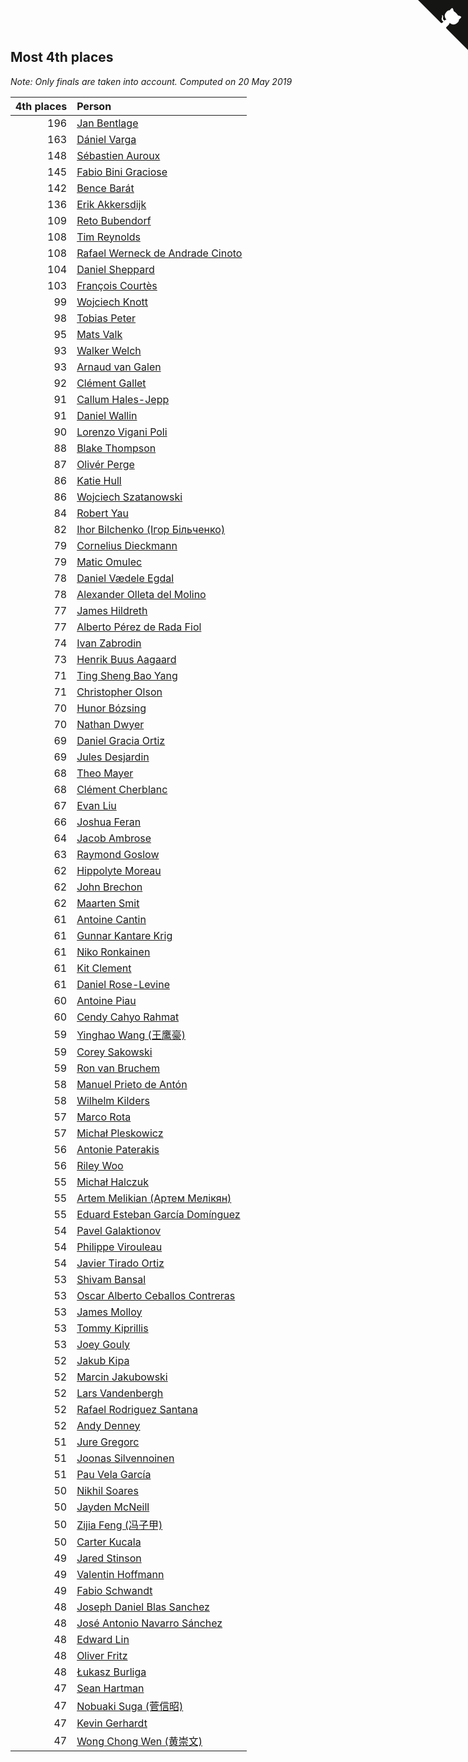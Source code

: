 ## Most 4th places

*Note: Only finals are taken into account.*
*Computed on 20 May 2019*

| 4th places | Person |
| ---: | :--- |
| 196 | [Jan Bentlage](https://www.worldcubeassociation.org/persons/2010BENT01) |
| 163 | [Dániel Varga](https://www.worldcubeassociation.org/persons/2008VARG01) |
| 148 | [Sébastien Auroux](https://www.worldcubeassociation.org/persons/2008AURO01) |
| 145 | [Fabio Bini Graciose](https://www.worldcubeassociation.org/persons/2010GRAC02) |
| 142 | [Bence Barát](https://www.worldcubeassociation.org/persons/2008BARA01) |
| 136 | [Erik Akkersdijk](https://www.worldcubeassociation.org/persons/2005AKKE01) |
| 109 | [Reto Bubendorf](https://www.worldcubeassociation.org/persons/2012BUBE01) |
| 108 | [Tim Reynolds](https://www.worldcubeassociation.org/persons/2005REYN01) |
| 108 | [Rafael Werneck de Andrade Cinoto](https://www.worldcubeassociation.org/persons/2007CINO01) |
| 104 | [Daniel Sheppard](https://www.worldcubeassociation.org/persons/2009SHEP01) |
| 103 | [François Courtès](https://www.worldcubeassociation.org/persons/2008COUR01) |
| 99 | [Wojciech Knott](https://www.worldcubeassociation.org/persons/2011KNOT01) |
| 98 | [Tobias Peter](https://www.worldcubeassociation.org/persons/2014PETE03) |
| 95 | [Mats Valk](https://www.worldcubeassociation.org/persons/2007VALK01) |
| 93 | [Walker Welch](https://www.worldcubeassociation.org/persons/2011WELC01) |
| 93 | [Arnaud van Galen](https://www.worldcubeassociation.org/persons/2006GALE01) |
| 92 | [Clément Gallet](https://www.worldcubeassociation.org/persons/2004GALL02) |
| 91 | [Callum Hales-Jepp](https://www.worldcubeassociation.org/persons/2012HALE01) |
| 91 | [Daniel Wallin](https://www.worldcubeassociation.org/persons/2013WALL03) |
| 90 | [Lorenzo Vigani Poli](https://www.worldcubeassociation.org/persons/2007POLI01) |
| 88 | [Blake Thompson](https://www.worldcubeassociation.org/persons/2010THOM03) |
| 87 | [Olivér Perge](https://www.worldcubeassociation.org/persons/2007PERG01) |
| 86 | [Katie Hull](https://www.worldcubeassociation.org/persons/2010HULL01) |
| 86 | [Wojciech Szatanowski](https://www.worldcubeassociation.org/persons/2011SZAT01) |
| 84 | [Robert Yau](https://www.worldcubeassociation.org/persons/2009YAUR01) |
| 82 | [Ihor Bilchenko (Ігор Більченко)](https://www.worldcubeassociation.org/persons/2011BILC01) |
| 79 | [Cornelius Dieckmann](https://www.worldcubeassociation.org/persons/2009DIEC01) |
| 79 | [Matic Omulec](https://www.worldcubeassociation.org/persons/2010OMUL02) |
| 78 | [Daniel Vædele Egdal](https://www.worldcubeassociation.org/persons/2013EGDA01) |
| 78 | [Alexander Olleta del Molino](https://www.worldcubeassociation.org/persons/2008OLLE01) |
| 77 | [James Hildreth](https://www.worldcubeassociation.org/persons/2009HILD01) |
| 77 | [Alberto Pérez de Rada Fiol](https://www.worldcubeassociation.org/persons/2011FIOL01) |
| 74 | [Ivan Zabrodin](https://www.worldcubeassociation.org/persons/2012ZABR01) |
| 73 | [Henrik Buus Aagaard](https://www.worldcubeassociation.org/persons/2006BUUS01) |
| 71 | [Ting Sheng Bao Yang](https://www.worldcubeassociation.org/persons/2008BAOY01) |
| 71 | [Christopher Olson](https://www.worldcubeassociation.org/persons/2009OLSO01) |
| 70 | [Hunor Bózsing](https://www.worldcubeassociation.org/persons/2009BOZS01) |
| 70 | [Nathan Dwyer](https://www.worldcubeassociation.org/persons/2011DWYE02) |
| 69 | [Daniel Gracia Ortiz](https://www.worldcubeassociation.org/persons/2009ORTI01) |
| 69 | [Jules Desjardin](https://www.worldcubeassociation.org/persons/2010DESJ01) |
| 68 | [Theo Mayer](https://www.worldcubeassociation.org/persons/2012MAYE01) |
| 68 | [Clément Cherblanc](https://www.worldcubeassociation.org/persons/2014CHER05) |
| 67 | [Evan Liu](https://www.worldcubeassociation.org/persons/2009LIUE01) |
| 66 | [Joshua Feran](https://www.worldcubeassociation.org/persons/2011FERA01) |
| 64 | [Jacob Ambrose](https://www.worldcubeassociation.org/persons/2010AMBR01) |
| 63 | [Raymond Goslow](https://www.worldcubeassociation.org/persons/2014GOSL01) |
| 62 | [Hippolyte Moreau](https://www.worldcubeassociation.org/persons/2008MORE02) |
| 62 | [John Brechon](https://www.worldcubeassociation.org/persons/2010BREC01) |
| 62 | [Maarten Smit](https://www.worldcubeassociation.org/persons/2008SMIT04) |
| 61 | [Antoine Cantin](https://www.worldcubeassociation.org/persons/2010CANT02) |
| 61 | [Gunnar Kantare Krig](https://www.worldcubeassociation.org/persons/2004KRIG01) |
| 61 | [Niko Ronkainen](https://www.worldcubeassociation.org/persons/2010RONK01) |
| 61 | [Kit Clement](https://www.worldcubeassociation.org/persons/2008CLEM01) |
| 61 | [Daniel Rose-Levine](https://www.worldcubeassociation.org/persons/2015ROSE01) |
| 60 | [Antoine Piau](https://www.worldcubeassociation.org/persons/2008PIAU01) |
| 60 | [Cendy Cahyo Rahmat](https://www.worldcubeassociation.org/persons/2010RAHM02) |
| 59 | [Yinghao Wang (王鹰豪)](https://www.worldcubeassociation.org/persons/2010WANG07) |
| 59 | [Corey Sakowski](https://www.worldcubeassociation.org/persons/2011SAKO01) |
| 59 | [Ron van Bruchem](https://www.worldcubeassociation.org/persons/2003BRUC01) |
| 58 | [Manuel Prieto de Antón](https://www.worldcubeassociation.org/persons/2015ANTO04) |
| 58 | [Wilhelm Kilders](https://www.worldcubeassociation.org/persons/2010KILD02) |
| 57 | [Marco Rota](https://www.worldcubeassociation.org/persons/2009ROTA01) |
| 57 | [Michał Pleskowicz](https://www.worldcubeassociation.org/persons/2009PLES01) |
| 56 | [Antonie Paterakis](https://www.worldcubeassociation.org/persons/2012PATE01) |
| 56 | [Riley Woo](https://www.worldcubeassociation.org/persons/2007WOOR01) |
| 55 | [Michał Halczuk](https://www.worldcubeassociation.org/persons/2006HALC01) |
| 55 | [Artem Melikian (Артем Мелікян)](https://www.worldcubeassociation.org/persons/2011MELI01) |
| 55 | [Eduard Esteban García Domínguez](https://www.worldcubeassociation.org/persons/2011EDUA01) |
| 54 | [Pavel Galaktionov](https://www.worldcubeassociation.org/persons/2013GALA04) |
| 54 | [Philippe Virouleau](https://www.worldcubeassociation.org/persons/2008VIRO01) |
| 54 | [Javier Tirado Ortiz](https://www.worldcubeassociation.org/persons/2009TIRA01) |
| 53 | [Shivam Bansal](https://www.worldcubeassociation.org/persons/2011BANS02) |
| 53 | [Oscar Alberto Ceballos Contreras](https://www.worldcubeassociation.org/persons/2013CONT01) |
| 53 | [James Molloy](https://www.worldcubeassociation.org/persons/2011MOLL01) |
| 53 | [Tommy Kiprillis](https://www.worldcubeassociation.org/persons/2014KIPR01) |
| 53 | [Joey Gouly](https://www.worldcubeassociation.org/persons/2007GOUL01) |
| 52 | [Jakub Kipa](https://www.worldcubeassociation.org/persons/2010KIPA01) |
| 52 | [Marcin Jakubowski](https://www.worldcubeassociation.org/persons/2007JAKU01) |
| 52 | [Lars Vandenbergh](https://www.worldcubeassociation.org/persons/2003VAND01) |
| 52 | [Rafael Rodriguez Santana](https://www.worldcubeassociation.org/persons/2012SANT12) |
| 52 | [Andy Denney](https://www.worldcubeassociation.org/persons/2013DENN01) |
| 51 | [Jure Gregorc](https://www.worldcubeassociation.org/persons/2010GREG01) |
| 51 | [Joonas Silvennoinen](https://www.worldcubeassociation.org/persons/2016SILV07) |
| 51 | [Pau Vela García](https://www.worldcubeassociation.org/persons/2009GARC04) |
| 50 | [Nikhil Soares](https://www.worldcubeassociation.org/persons/2015SOAR01) |
| 50 | [Jayden McNeill](https://www.worldcubeassociation.org/persons/2012MCNE01) |
| 50 | [Zijia Feng (冯子甲)](https://www.worldcubeassociation.org/persons/2013FENG02) |
| 50 | [Carter Kucala](https://www.worldcubeassociation.org/persons/2015KUCA01) |
| 49 | [Jared Stinson](https://www.worldcubeassociation.org/persons/2014STIN01) |
| 49 | [Valentin Hoffmann](https://www.worldcubeassociation.org/persons/2011HOFF02) |
| 49 | [Fabio Schwandt](https://www.worldcubeassociation.org/persons/2014SCHW02) |
| 48 | [Joseph Daniel Blas Sanchez](https://www.worldcubeassociation.org/persons/2016SANC08) |
| 48 | [José Antonio Navarro Sánchez](https://www.worldcubeassociation.org/persons/2015SANC18) |
| 48 | [Edward Lin](https://www.worldcubeassociation.org/persons/2008LINE02) |
| 48 | [Oliver Fritz](https://www.worldcubeassociation.org/persons/2014FRIT02) |
| 48 | [Łukasz Burliga](https://www.worldcubeassociation.org/persons/2013BURL01) |
| 47 | [Sean Hartman](https://www.worldcubeassociation.org/persons/2016HART02) |
| 47 | [Nobuaki Suga (菅信昭)](https://www.worldcubeassociation.org/persons/2007SUGA01) |
| 47 | [Kevin Gerhardt](https://www.worldcubeassociation.org/persons/2013GERH01) |
| 47 | [Wong Chong Wen (黄崇文)](https://www.worldcubeassociation.org/persons/2014WENW01) |


<a href="https://github.com/jonatanklosko/wca_statistics" class="github-corner" aria-label="View source on Github"><svg width="80" height="80" viewBox="0 0 250 250" style="fill:#151513; color:#fff; position: absolute; top: 0; border: 0; right: 0;" aria-hidden="true"><path d="M0,0 L115,115 L130,115 L142,142 L250,250 L250,0 Z"></path><path d="M128.3,109.0 C113.8,99.7 119.0,89.6 119.0,89.6 C122.0,82.7 120.5,78.6 120.5,78.6 C119.2,72.0 123.4,76.3 123.4,76.3 C127.3,80.9 125.5,87.3 125.5,87.3 C122.9,97.6 130.6,101.9 134.4,103.2" fill="currentColor" style="transform-origin: 130px 106px;" class="octo-arm"></path><path d="M115.0,115.0 C114.9,115.1 118.7,116.5 119.8,115.4 L133.7,101.6 C136.9,99.2 139.9,98.4 142.2,98.6 C133.8,88.0 127.5,74.4 143.8,58.0 C148.5,53.4 154.0,51.2 159.7,51.0 C160.3,49.4 163.2,43.6 171.4,40.1 C171.4,40.1 176.1,42.5 178.8,56.2 C183.1,58.6 187.2,61.8 190.9,65.4 C194.5,69.0 197.7,73.2 200.1,77.6 C213.8,80.2 216.3,84.9 216.3,84.9 C212.7,93.1 206.9,96.0 205.4,96.6 C205.1,102.4 203.0,107.8 198.3,112.5 C181.9,128.9 168.3,122.5 157.7,114.1 C157.9,116.9 156.7,120.9 152.7,124.9 L141.0,136.5 C139.8,137.7 141.6,141.9 141.8,141.8 Z" fill="currentColor" class="octo-body"></path></svg></a><style>.github-corner:hover .octo-arm{animation:octocat-wave 560ms ease-in-out}@keyframes octocat-wave{0%,100%{transform:rotate(0)}20%,60%{transform:rotate(-25deg)}40%,80%{transform:rotate(10deg)}}@media (max-width:500px){.github-corner:hover .octo-arm{animation:none}.github-corner .octo-arm{animation:octocat-wave 560ms ease-in-out}}</style>
